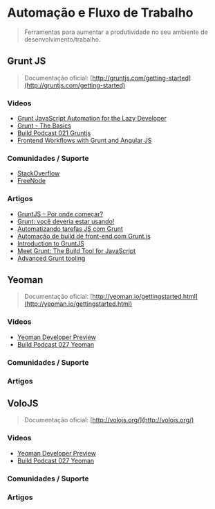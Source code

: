 # Automação e Fluxo de Trabalho

> Ferramentas para aumentar a produtividade no seu ambiente de desenvolvimento/trabalho.


## Grunt JS

> Documentação oficial: [http://gruntjs.com/getting-started](http://gruntjs.com/getting-started)

### Videos
* [Grunt JavaScript Automation for the Lazy Developer](http://www.youtube.com/watch?v=bntNYzCrzvE)
* [Grunt - The Basics](https://www.youtube.com/watch?v=q3Sqljpr-Vc)
* [Build Podcast 021 Gruntjs](https://www.youtube.com/watch?v=LoStSbRRA3I)
* [Frontend Workflows with Grunt and Angular JS](https://www.youtube.com/watch?v=fSAgFxjFSqY)

### Comunidades / Suporte
* [StackOverflow](http://stackoverflow.com/questions/tagged/gruntjs)
* [FreeNode](http://webchat.freenode.net/?channels=grunt)

### Artigos
* [GruntJS – Por onde começar?](http://www.voltsdigital.com.br/labs/gruntjs-por-onde-comecar/)
* [Grunt: você deveria estar usando!](http://tableless.com.br/grunt-voce-deveria-estar-usando/#.UbqFChXwJ-Y)
* [Automatizando tarefas JS com Grunt](http://zenorocha.com/automatizando-tarefas-js-com-grunt/)
* [Automação de build de front-end com Grunt.js](http://blog.caelum.com.br/automacao-de-build-de-front-end-com-grunt-js/)
* [Introduction to GruntJS](http://www.bymichaellancaster.com/blog/introduction-to-task-runner-gruntjs/)
* [Meet Grunt: The Build Tool for JavaScript](http://net.tutsplus.com/tutorials/javascript-ajax/meeting-grunt-the-build-tool-for-javascript/)
* [Advanced Grunt tooling](http://chrisawren.com/posts/Advanced-Grunt-tooling)

## Yeoman

> Documentação oficial: [http://yeoman.io/gettingstarted.html](http://yeoman.io/gettingstarted.html)

### Videos
* [Yeoman Developer Preview](http://www.youtube.com/watch?v=4qFwYiVjooc)
* [Build Podcast 027 Yeoman](https://www.youtube.com/watch?v=AIb3gLv2seY)

### Comunidades / Suporte

### Artigos


## VoloJS

> Documentação oficial: [http://volojs.org/](http://volojs.org/)

### Videos
* [Yeoman Developer Preview](http://www.youtube.com/watch?v=4qFwYiVjooc)
* [Build Podcast 027 Yeoman](https://www.youtube.com/watch?v=AIb3gLv2seY)

### Comunidades / Suporte

### Artigos


